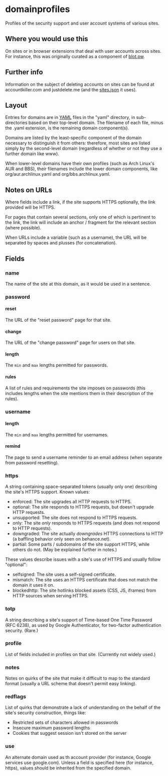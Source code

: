# domainprofiles

Profiles of the security support and user account systems of various sites.

## Where you would use this

On sites or in browser extensions that deal with user accounts across sites. For instance, this was originally curated as a component of [blot.pw](http://blot.pw).

## Further info

Information on the subject of deleting accounts on sites can be found at accountkiller.com and justdelete.me (and the [sites.json](https://github.com/rmlewisuk/justdelete.me/blob/master/sites.json) it uses).

## Layout

Entries for domains are in [YAML](http://yaml.org/) files in the "yaml" directory, in sub-directories based on their top-level domain. The filename of each file, minus the .yaml extension, is the remaining domain component(s).

Domains are listed by the least-specific component of the domain necessary to distinguish it from others: therefore, most sites are listed simply by the second-level domain (regardless of whether or not they use a further domain like www).

When lower-level domains have their own profiles (such as Arch Linux's AUR and BBS), their filenames include the lower domain components, like org/aur.archlinux.yaml and org/bbs.archlinux.yaml.

## Notes on URLs

Where fields include a link, if the site supports HTTPS optionally, the link provided will be HTTPS.

For pages that contain several sections, only one of which is pertinent to the link, the link will include an anchor / fragment for the relevant section (where possible).

When URLs include a variable (such as a username), the URL will be separated by spaces and plusses (for concatenation).

## Fields

### name

The name of the site at this domain, as it would be used in a sentence.

### password

#### reset

The URL of the "reset password" page for that site.

#### change

The URL of the "change password" page for users on that site.

#### length

The `min` and `max` lengths permitted for passwords.

#### rules

A list of rules and requirements the site imposes on passwords (this includes lengths when the site mentions them in their description of the rules).

### username

#### length

The `min` and `max` lengths permitted for usernames.

#### remind

The page to send a username reminder to an email address (when separate from password resetting).

### https

A string containing space-separated tokens (usually only one) describing the site's HTTPS support. Known values:

- enforced: The site upgrades all HTTP requests to HTTPS.
- optional: The site responds to HTTPS requests, but doesn't upgrade HTTP requests.
- unsupported: The site does not respond to HTTPS requests.
- only: The site *only* responds to HTTPS requests (and does not respond to HTTP requests).
- downgraded: The site actually *downgrades* HTTPS connections to HTTP (a baffling behavior only seen on behance.net).
- partial: Some parts / subdomains of the site support HTTPS, while others do not. (May be explained further in notes.)

These values describe issues with a site's use of HTTPS and usually follow "optional":

- selfsigned: The site uses a self-signed certificate.
- mismatch: The site uses an HTTPS certificate that does not match the domain it uses it on.
- blockedhttp: The site hotlinks blocked assets (CSS, JS, iframes) from HTTP sources when serving HTTPS.

### totp

A string describing a site's support of Time-based One Time Password (RFC 6238), as used by Google Authenticator, for two-factor authentication security. (Rare.)

### profile

List of fields included in profiles on that site. (Currently not widely used.)

### notes

Notes on quirks of the site that make it difficult to map to the standard format (usually a URL scheme that doesn't permit easy linking).

### redflags

List of quirks that demonstrate a lack of understanding on the behalf of the site's security construction, things like:

- Restricted sets of characters allowed in passwords
- Insecure maximum password lengths
- Cookies that suggest session isn't stored on the server

### use

An alternate domain used as th account provider (for instance, Google services use google.com). Unless a field is specified here (for instance, https), values should be inherited from the specified domain.
